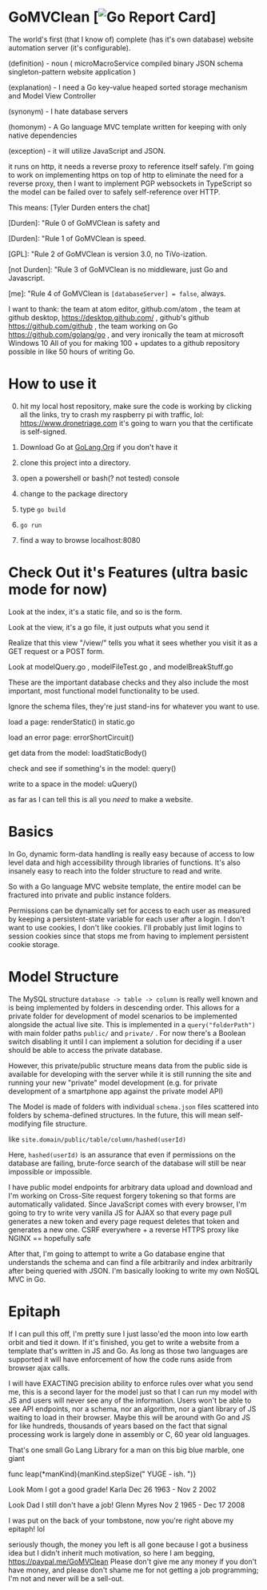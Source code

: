 # GoMVClean [![Go Report Card](https://goreportcard.com/badge/github.com/samiam2013/GoMVClean)]
The world's first (that I know of) complete (has it's own database) website automation server (it's configurable).

(definition) - noun ( microMacroService compiled binary JSON schema singleton-pattern website application )

(explanation) - I need a Go key-value heaped sorted storage mechanism and Model View Controller

(synonym) - I hate database servers

(homonym) - A Go language MVC template written for keeping with only native dependencies

(exception) - it will utilize JavaScript and JSON.

it runs on http, it needs a reverse proxy to reference itself safely. I'm going to work on implementing https on top of http to eliminate the need for a reverse proxy, then I want to implement PGP websockets in TypeScript so the model can be failed over to safely self-reference over HTTP.

This means: [Tyler Durden enters the chat]

[Durden]: "Rule 0 of GoMVClean is safety and

[Durden]: "Rule 1 of GoMVClean is speed.

[GPL]: "Rule 2 of GoMVClean is version 3.0, no TiVo-ization.

[not Durden]: "Rule 3 of GoMVClean is no middleware, just Go and Javascript.

[me]: "Rule 4 of GoMVClean is `[databaseServer] = false`, always.

I want to thank: the team at atom editor, github.com/atom , the team at github desktop, https://desktop.github.com/ , github's github https://github.com/github , the team working on Go https://github.com/golang/go , and very ironically the team at microsoft Windows 10 All of you for making 100 + updates to a github repository possible in like 50 hours of writing Go.

# How to use it

0) hit my local host repository, make sure the code is working by clicking all
the links, try to crash my raspberry pi with traffic, lol:
https://www.dronetriage.com
it's going to warn you that the certificate is self-signed.

1) Download Go at [GoLang.Org](https://golang.org) if you don't have it

2) clone this project into a directory.

3) open a powershell or bash(? not tested) console

4) change to the package directory

5) type `go build`

6) `go run`

7) find a way to browse localhost:8080

# Check Out it's Features (ultra basic mode for now)
Look at the index, it's a static file, and so is the form.

Look at the view, it's a go file, it just outputs what you send it

Realize that this view "/view/" tells you what it sees whether you visit it as a GET request or a POST form.

Look at modelQuery.go , modelFileTest.go , and modelBreakStuff.go

These are the important database checks and they also include the most important, most functional model functionality to be used.

Ignore the schema files, they're just stand-ins for whatever you want to use.


load a page: renderStatic() in static.go

load an error page: errorShortCircuit()

get data from the model: loadStaticBody()

check and see if something's in the model: query()

write to a space in the model: uQuery()


as far as I can tell this is all you *need* to make a website.


# Basics
In Go, dynamic form-data handling is really easy because of access to low level data and high accessibility through libraries of functions. It's also insanely easy to reach into the folder structure to read and write.

So with a Go language MVC website template, the entire model can be fractured into private and public instance folders.

Permissions can be dynamically set for access to each user as measured by keeping a persistent-state variable for each user after a login. I don't want to use cookies, I don't like cookies. I'll probably just limit logins to session cookies since that stops me from having to implement persistent cookie storage.

# Model Structure
The MySQL structure `database -> table -> column` is really well known and is being implemented by folders in descending order. This allows for a private folder for development of model scenarios to be implemented alongside the actual live site. This is implemented in a `query("folderPath")` with main folder paths `public/` and `private/` .  For now there's a Boolean switch disabling it until I can implement a solution for deciding if a user should be able to access the private database.

However, this private/public structure means data from the public side is available for developing with the server while it is still running the site and running your new "private" model development (e.g. for private development of a smartphone app against the private model API)

The Model is made of folders with individual `schema.json` files scattered into folders by schema-defined structures. In the future, this will mean self-modifying file structure.

like `site.domain/public/table/column/hashed(userId)`

Here, `hashed(userId)` is an assurance that even if permissions on the database are failing, brute-force search of the database will still be near impossible or impossible.

I have public model endpoints for arbitrary data upload and download and I'm working on Cross-Site request forgery tokening so that forms are automatically validated. Since JavaScript comes with every browser, I'm going to try to write very vanilla JS for AJAX so that every page pull generates a new token and every page request deletes that token and generates a new one. CSRF everywhere + a reverse HTTPS proxy like NGINX == hopefully safe

After that, I'm going to attempt to write a Go database engine that understands the schema and can find a file arbitrarily and index arbitrarily after being queried with JSON. I'm basically looking to write my own NoSQL MVC in Go.

# Epitaph
If I can pull this off, I'm pretty sure I just lasso'ed the moon into low earth orbit and tied it down. If it's finished, you get to write a website from a template that's written in JS and Go. As long as those two languages are supported it will have enforcement of how the code runs aside from browser ajax calls.

I will have EXACTING precision ability to enforce rules over what you send me, this is a second layer for the model just so that I can run my model with JS and users will never see any of the information. Users won't be able to see API endpoints, nor a schema, nor an algorithm, nor a giant library of JS waiting to load in their browser. Maybe this will be around with Go and JS for like hundreds, thousands of years based on the fact that signal processing work is largely done in assembly or C, 60 year old languages.

That's one small Go Lang Library for a man on this big blue marble, one giant

func leap(*manKind){manKind.stepSize(" YUGE - ish. ")}

Look Mom I got a good grade!
Karla Dec 26 1963 - Nov 2 2002

Look Dad I still don't have a job!
Glenn Myres Nov 2 1965 - Dec 17 2008

I was put on the back of your tombstone, now you're right above my epitaph! lol

seriously though, the money you left is all gone because I got a business idea but I didn't inherit much motivation, so here I am begging, https://paypal.me/GoMVClean Please don't give me any money if you don't have money, and please don't shame me for not getting a job programming; I'm not and never will be a sell-out.
